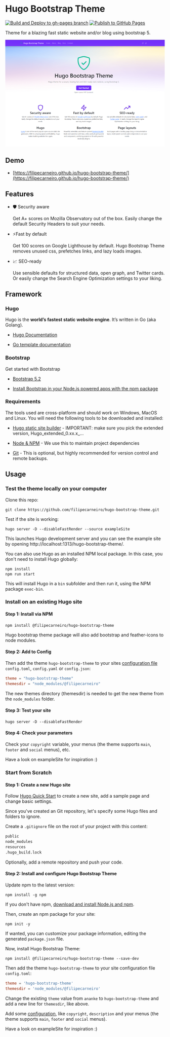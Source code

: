 # Hugo Bootstrap Theme

[![Build and Deploy to gh-pages branch](https://github.com/filipecarneiro/hugo-bootstrap-theme/actions/workflows/gh-pages.yml/badge.svg)](https://github.com/filipecarneiro/hugo-bootstrap-theme/actions/workflows/gh-pages.yml) [![Publish to GitHub Pages](https://github.com/filipecarneiro/hugo-bootstrap-theme/actions/workflows/pages/pages-build-deployment/badge.svg)](https://github.com/filipecarneiro/hugo-bootstrap-theme/actions/workflows/pages/pages-build-deployment)

Theme for a blazing fast static website and/or blog using bootstrap 5.

![Screenshot](images/tn.png)

## Demo

- [https://filipecarneiro.github.io/hugo-bootstrap-theme/](https://filipecarneiro.github.io/hugo-bootstrap-theme/)

## Features

- 🛡️ Security aware
  
  Get A+ scores on Mozilla Observatory out of the box. Easily change the default Security Headers to suit your needs.

- ⚡Fast by default
  
  Get 100 scores on Google Lighthouse by default. Hugo Bootstrap Theme removes unused css, prefetches links, and lazy loads images.
  
- 📈 SEO-ready
  
  Use sensible defaults for structured data, open graph, and Twitter cards. Or easily change the Search Engine Optimization settings to your liking.

## Framework

### Hugo

Hugo is the **world’s fastest static website engine**. It’s written in Go (aka Golang).

- [Hugo Documentation](https://gohugo.io/documentation/)

- [Go template documentation](https://golang.org/pkg/text/template/#hdr-Functions)

### Bootstrap

Get started with Bootstrap

- [Bootstrap 5.2](https://getbootstrap.com/docs/5.2/getting-started/introduction/)

- [Install Bootstrap in your Node.js powered apps with the npm package](https://getbootstrap.com/docs/5.2/getting-started/download/#npm)

### Requirements

The tools used are cross-platform and should work on Windows, MacOS and Linux. You will need the following tools to be downloaded and installed:

- [Hugo static site builder](https://github.com/goHugoio/Hugo/releases) - IMPORTANT: make sure you pick the extended version, Hugo_extended_0.xx.x_…

- [Node & NPM](https://nodejs.org/) - We use this to maintain project dependencies

- [Git](https://git-scm.com/downloads) - This is optional, but highly recommended for version control and remote backups.

## Usage

### Test the theme locally on your computer

Clone this repo:

```
git clone https://github.com/filipecarneiro/hugo-bootstrap-theme.git
```

Test if the site is working:

```
hugo server -D --disableFastRender --source exampleSite
```

This launches Hugo development server and you can see the example site by opening http://localhost:1313/hugo-bootstrap-theme/.

You can also use Hugo as an installed NPM local package. In this case, you don't need to install Hugo globally:

```
npm install
npm run start
```

This will install Hugo in a `bin` subfolder and then run it, using the NPM package `exec-bin`.

### Install on an existing Hugo site

#### Step 1: Install via NPM

```
npm install @filipecarneiro/hugo-bootstrap-theme
```

Hugo bootstrap theme package will also add bootstrap and feather-icons to node modules.

#### Step 2: Add to Config

Then add the theme `hugo-bootstrap-theme` to your sites [configuration file](https://gohugo.io/getting-started/configuration/#configuration-file) `config.toml`, `config.yaml` or `config.json`:

```toml
theme = "hugo-bootstrap-theme"
themesdir = "node_modules/@filipecarneiro"
```

The new themes directory (themesdir) is needed to get the new theme from the `node_modules` folder.

#### Step 3: Test your site

```
hugo server -D --disableFastRender
```

#### Step 4: Check your parameters

Check your `copyright` variable, your menus (the theme supports `main`, `footer` and `social` menus), etc.

Have a look on exampleSite for inspiration :)

### Start from Scratch

#### Step 1: Create a new Hugo site

Follow [Hugo Quick Start](https://gohugo.io/getting-started/quick-start/) to create a new site, add a sample page and change basic settings.

Since you've created an Git repository, let's specify some Hugo files and folders to ignore.

Create a `.gitignore` file on the root of your project with this content:

```txt
public
node_modules
resources
.hugo_build.lock
```

Optionally, add a remote repository and push your code.

#### Step 2: Install and configure Hugo Bootstrap Theme

Update npm to the latest version:

```
npm install -g npm
```

If you don't have npm, [download and install Node.js and npm](https://docs.npmjs.com/downloading-and-installing-node-js-and-npm).

Then, create an npm package for your site:

```
npm init -y
```

If wanted, you can customize your package information, editing the generated `package.json` file.

Now, install Hugo Bootstrap Theme:

```
npm install @filipecarneiro/hugo-bootstrap-theme --save-dev
```

Then add the theme `hugo-bootstrap-theme` to your site configuration file `config.toml`:

```toml
theme = 'hugo-bootstrap-theme'
themesdir = 'node_modules/@filipecarneiro'
```

Change the existing `theme` value from `ananke` to `hugo-bootstrap-theme` and add a new line for `themesdir`, like above.

Add some [configuration](https://gohugo.io/getting-started/configuration/), like `copyright`, `description` and your menus (the theme supports `main`, `footer` and `social` menus).

Have a look on exampleSite for inspiration :)
